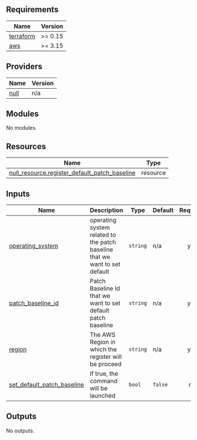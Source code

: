 ## Requirements

| Name | Version |
|------|---------|
| <a name="requirement_terraform"></a> [terraform](#requirement\_terraform) | >= 0.15 |
| <a name="requirement_aws"></a> [aws](#requirement\_aws) | >= 3.15 |

## Providers

| Name | Version |
|------|---------|
| <a name="provider_null"></a> [null](#provider\_null) | n/a |

## Modules

No modules.

## Resources

| Name | Type |
|------|------|
| [null_resource.register_default_patch_baseline](https://registry.terraform.io/providers/hashicorp/null/latest/docs/resources/resource) | resource |

## Inputs

| Name | Description | Type | Default | Required |
|------|-------------|------|---------|:--------:|
| <a name="input_operating_system"></a> [operating\_system](#input\_operating\_system) | operating system related to the patch baseline that we want to set default | `string` | n/a | yes |
| <a name="input_patch_baseline_id"></a> [patch\_baseline\_id](#input\_patch\_baseline\_id) | Patch Baseline Id that we want to set default patch baseline | `string` | n/a | yes |
| <a name="input_region"></a> [region](#input\_region) | The AWS Region in which the register will be proceed | `string` | n/a | yes |
| <a name="input_set_default_patch_baseline"></a> [set\_default\_patch\_baseline](#input\_set\_default\_patch\_baseline) | If true, the command will be launched | `bool` | `false` | no |

## Outputs

No outputs.
